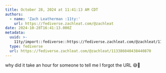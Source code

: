 ```yaml
---
title: October 28, 2024 at 11:41:13 AM CDT
authors:
  - name: 'Zach Leatherman :11ty:'
    url: https://fediverse.zachleat.com/@zachleat
date: 2024-10-28T16:41:13.000Z
metadata:
  uuid: >-
    11ty/import::fediverse::https://fediverse.zachleat.com/@zachleat/113386040438440870
  type: fediverse
  url: https://fediverse.zachleat.com/@zachleat/113386040438440870
---
```

why did it take an hour for someone to tell me I forgot the URL 😅🫠